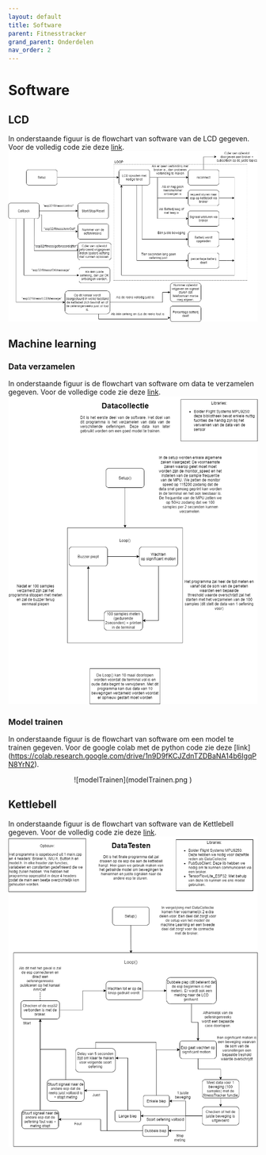 ```yaml
---
layout: default
title: Software
parent: Fitnesstracker
grand_parent: Onderdelen
nav_order: 2
---
```


# Software

## LCD
In onderstaande figuur is de flowchart van software van de LCD gegeven. Voor de volledig code zie deze [link](https://github.com/FitnessTrackerpuzzle/CodeLCDmetMQTT-finaal-.git).
![FlowchartSoftwareLCD](FlowchartSoftwareLCD.png ) 

## Machine learning
### Data verzamelen
In onderstaande figuur is de flowchart van software om data te verzamelen gegeven. Voor de volledige code zie deze [link](https://github.com/FitnessTrackerpuzzle/CodeDataCollectie-finaal-).
![Datacollectie](Datacollectie.png )

### Model trainen
In onderstaande figuur is de flowchart van software om een model te trainen gegeven. Voor de google colab met de python code zie deze [link]
(https://colab.research.google.com/drive/1n9D9fKCJZdnTZDBaNA14b6IgqPN8YrN2).
<p align="center">
![modelTrainen](modelTrainen.png )
 </p>

## Kettlebell
In onderstaande figuur is de flowchart van software van de Kettlebell gegeven. Voor de volledig code zie deze [link](https://github.com/FitnessTrackerpuzzle/CodeKettlebellmetMQTT-finaal-).
![DataTesten](DataTesten.png )
